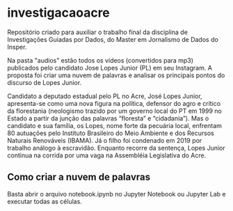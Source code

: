 # investigacaoacre

Repositório criado para auxiliar o trabalho final da disciplina de Investigações Guiadas por Dados, do Master em Jornalismo de Dados do Insper. 

Na pasta "audios" estão todos os vídeos (convertidos para mp3) publicados pelo candidato Jose Lopes Junior (PL) em seu Instagram. A proposta foi criar uma nuvem de palavras e analisar os principais pontos do discurso de Lopes Junior. 

Candidato a deputado estadual pelo PL no Acre, José Lopes Junior, apresenta-se como uma nova figura na política, defensor do agro e crítico da florestania (neologismo trazido por um governo local do PT em 1999 no Estado a partir da junção das palavras “floresta” e “cidadania”). Mas o candidato e sua família, os Lopes, nome forte da pecuária local, enfrentam 80 autuações pelo Instituto Brasileiro do Meio Ambiente e dos Recursos Naturais Renováveis (IBAMA). Já o filho foi condenado em 2019 por trabalho análogo à escravidão. Enquanto recorre da sentença, Lopes Junior continua na corrida por uma vaga na Assembléia Legislativa do Acre.

## Como criar a nuvem de palavras

Basta abrir o arquivo notebook.ipynb no Jupyter Notebook ou Jupyter Lab e executar todas as células. 
